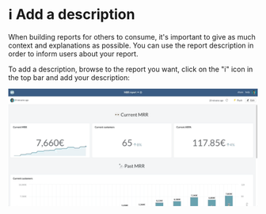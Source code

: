 # ℹ Add a description

When building reports for others to consume, it's important to give as much context and explanations as possible. You can use the report description in order to inform users about your report.

To add a description, browse to the report you want, click on the "i" icon in the top bar and add your description:&#x20;

![](<../../.gitbook/assets/dashboard description.gif>)
